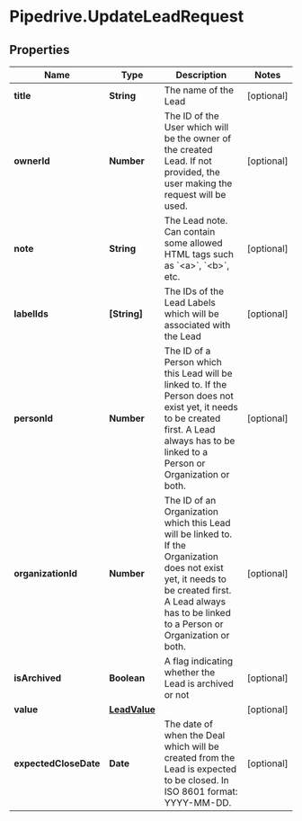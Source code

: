 # Pipedrive.UpdateLeadRequest

## Properties

Name | Type | Description | Notes
------------ | ------------- | ------------- | -------------
**title** | **String** | The name of the Lead | [optional] 
**ownerId** | **Number** | The ID of the User which will be the owner of the created Lead. If not provided, the user making the request will be used. | [optional] 
**note** | **String** | The Lead note. Can contain some allowed HTML tags such as &#x60;&lt;a&gt;&#x60;, &#x60;&lt;b&gt;&#x60;, etc. | [optional] 
**labelIds** | **[String]** | The IDs of the Lead Labels which will be associated with the Lead | [optional] 
**personId** | **Number** | The ID of a Person which this Lead will be linked to. If the Person does not exist yet, it needs to be created first. A Lead always has to be linked to a Person or Organization or both.  | [optional] 
**organizationId** | **Number** | The ID of an Organization which this Lead will be linked to. If the Organization does not exist yet, it needs to be created first. A Lead always has to be linked to a Person or Organization or both.  | [optional] 
**isArchived** | **Boolean** | A flag indicating whether the Lead is archived or not | [optional] 
**value** | [**LeadValue**](LeadValue.md) |  | [optional] 
**expectedCloseDate** | **Date** | The date of when the Deal which will be created from the Lead is expected to be closed. In ISO 8601 format: YYYY-MM-DD. | [optional] 


